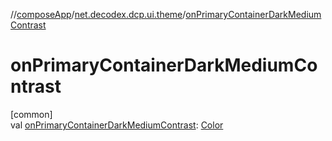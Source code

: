 //[composeApp](../../index.md)/[net.decodex.dcp.ui.theme](index.md)/[onPrimaryContainerDarkMediumContrast](on-primary-container-dark-medium-contrast.md)

# onPrimaryContainerDarkMediumContrast

[common]\
val [onPrimaryContainerDarkMediumContrast](on-primary-container-dark-medium-contrast.md): [Color](https://developer.android.com/reference/kotlin/androidx/compose/ui/graphics/Color.html)
